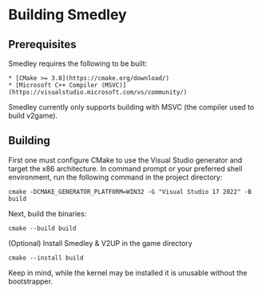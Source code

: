 # Building Smedley

## Prerequisites

Smedley requires the following to be built:

    * [CMake >= 3.8](https://cmake.org/download/)
    * [Microsoft C++ Compiler (MSVC)](https://visualstudio.microsoft.com/vs/community/)

Smedley currently only supports building with MSVC (the compiler used to build v2game).

## Building

First one must configure CMake to use the Visual Studio generator and target the x86 architecture. In command prompt or your preferred shell environment, run the following command in the project directory:

```
cmake -DCMAKE_GENERATOR_PLATFORM=WIN32 -G "Visual Studio 17 2022" -B build
```

Next, build the binaries:

```
cmake --build build
```

(Optional) Install Smedley & V2UP in the game directory

```
cmake --install build
```

Keep in mind, while the kernel may be installed it is unusable without the bootstrapper.